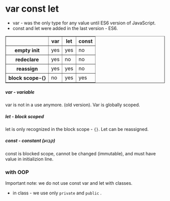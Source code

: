 # var const let

- var - was the only type for any value until ES6 version of JavaScript.
- const and let were added in the last version - ES6.

<table border=1>
    <tr>
        <th></th>
        <th>var</th>
        <th>let</th>
        <th>const</th>
    </tr>
    <tr>
        <th>empty init</th>
        <td>yes</td>
        <td>yes</td>
        <td>no</td>
    </tr>
    <tr>
        <th>redeclare</th>
        <td>yes</td>
        <td>no</td>
        <td>no</td>
    </tr>
    <tr>
        <th>reassign</th>
        <td>yes</td>
        <td>yes</td>
        <td>no</td>
    </tr>
    <tr>
        <th>block scope-{}</th>
        <td>no</td>
        <td>yes</td>
        <td>yes</td>
    </tr>
</table>

##### var - variable

var is not in a use anymore. (old version). Var is globally scoped.

##### let - block scoped

let is only recognized in the block scope - `{}`. Let can be reassigned.

##### const - constant (קבוע)

const is blocked scope, cannot be changed (immutable), and must have value in initializion line.

### with OOP

Important note: we do not use const var and let with classes.

- in class - we use only `private` and `public` .
